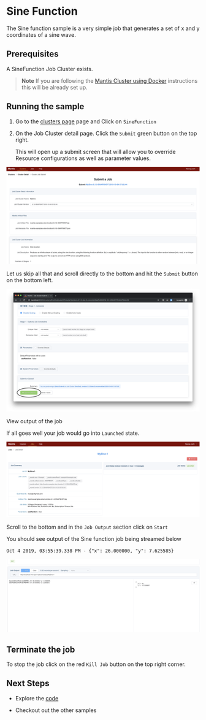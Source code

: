 # Sine Function

The Sine function sample is a very simple job that generates a set of x and y coordinates of a sine
wave. 

## Prerequisites

A SineFunction Job Cluster exists.

> **Note** If you are following the [Mantis Cluster using Docker](../tutorials/docker.md) instructions this
>will be already set up. 

## Running the sample

1. Go to the [clusters page](https://netflix.github.io/mantis-ui/#/clusters) page and 
Click on `SineFunction`

2. On the Job Cluster detail page. Click the `Submit` green button on the top right.

    This will open up a submit screen that will 
    allow you to override Resource configurations as well as parameter values.
 
![Submit Job1](../../images/submit_job1.png)

Let us skip all that and scroll directly to the bottom and hit the `Submit` button on the bottom left.

![Submit Job](../../images/submit_job.png)

View output of the job

If all goes well your job would go into `Launched` state.

![Job Launched](../../images/job_launched.png)

Scroll to the bottom and in the `Job Output` section click on `Start`

You should see output of the Sine function job being streamed below

```
Oct 4 2019, 03:55:39.338 PM - {"x": 26.000000, "y": 7.625585}
```

![Running Job](../../images/running_job.png)

## Terminate the job
To stop the job click on the red `Kill Job` button on the top right corner.

## Next Steps

* Explore the [code](https://github.com/Netflix/mantis-examples/tree/master/sine-function)

* Checkout out the other samples
